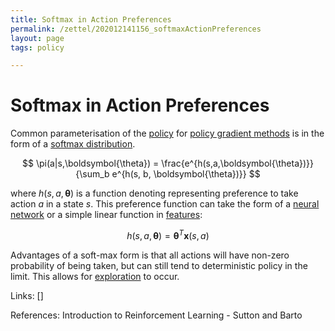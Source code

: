 ```yaml
---
title: Softmax in Action Preferences
permalink: /zettel/202012141156_softmaxActionPreferences
layout: page
tags: policy

---
```

# Softmax in Action Preferences

Common parameterisation of the [policy](202011242107_rlPolicy) for [policy gradient methods](202012141139_policyGradientMethods)
is in the form of a [softmax distribution](202112161920_SoftmaxFunction).

$$
\pi(a|s,\boldsymbol{\theta}) = \frac{e^{h(s,a,\boldsymbol{\theta})}}{\sum_b e^{h(s, b, \boldsymbol{\theta})}}
$$

where $h(s, a, \boldsymbol{\theta})$ is a function denoting representing preference to take 
action $a$ in a state $s$. This preference function can take the form of a [neural network](TODOs) 
or a simple linear function in [features](TODOs):

$$
h(s, a, \boldsymbol{\theta}) = \boldsymbol{\theta}^T \mathbf{x}(s,a)
$$

Advantages of a soft-max form is that all actions will have non-zero probability of being 
taken, but can still tend to deterministic policy in the limit. This allows for [exploration](TODOs) 
to occur.

Links: []

References: Introduction to Reinforcement Learning - Sutton and Barto

